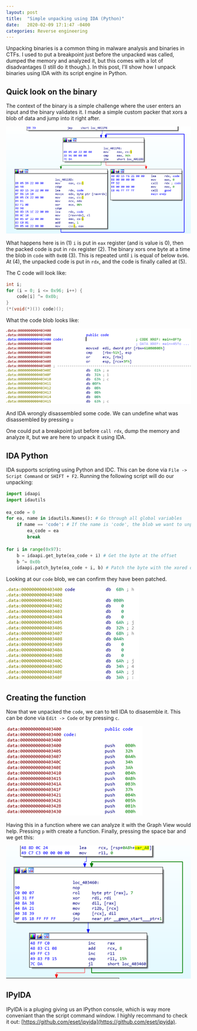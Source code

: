 ```yaml
---
layout: post
title:  "Simple unpacking using IDA (Python)"
date:   2020-02-09 17:1:47 -0400
categories: Reverse engineering
---
```

Unpacking binaries is a common thing in malware analysis and binaries in CTFs. I used to put a breakpoint just before the unpacked was called, dumped the memory and analyzed it, but this comes with a lot of disadvantages (I still do it though.). In this post, I'll show how I unpack binaries using IDA with its script engine in Python.

## Quick look on the binary
The context of the binary is a simple challenge where the user enters an input and the binary validates it. I made a simple custom packer that xors a blob of data and jump into it right after.

![Loop of unpacking](/assets/unpacking/loop.png)

What happens here is in (1) `i` is put in `eax` register (and is value is 0), then the packed code is put in `rdx` register (2). The binary xors one byte at a time the blob in `code` with `0x0B` (3). This is repeated until `i` is equal of below `0x96`. At (4), the unpacked code is put in `rdx`, and the code is finally called at (5).

The C code will look like:
``` c
int i;
for (i = 0; i <= 0x96; i++) {
	code[i] ^= 0x0b;
}
(*(void(*)()) code)();
```

What the code blob looks like:

![Code blob](/assets/unpacking/code.png)

And IDA wrongly disassembled some code. We can undefine what was disassembled by pressing `u`

One could put a breakpoint just before `call rdx`, dump the memory and analyze it, but we are here to unpack it using IDA.

## IDA Python

IDA supports scripting using Python and IDC. This can be done via `File -> Script Command` or `SHIFT + F2`.
Running the following script will do our unpacking:

``` python
import idaapi
import idautils

ea_code = 0
for ea, name in idautils.Names(): # Go through all global variables
	if name == 'code': # If the name is 'code', the blob we want to unpack
		ea_code = ea
		break

for i in range(0x97):
	b = idaapi.get_byte(ea_code + i) # Get the byte at the offset
	b ^= 0x0b
	idaapi.patch_byte(ea_code + i, b) # Patch the byte with the xored one
```

Looking at our `code` blob, we can confirm they have been patched.

![Patched code](/assets/unpacking/patched.png)

## Creating the function
Now that we unpacked the `code`, we can to tell IDA to disasemble it. This can be done via `Edit -> Code` or by pressing `c`.

![Diassembly of patched code](/assets/unpacking/patched_disassembly.png)

Having this in a function where we can analyze it with the Graph View would help. Pressing `p` with create a function. Finally, pressing the space bar and we get this:

![Created function graph](/assets/unpacking/graph.png)


## IPyIDA
IPyIDA is a pluging giving us an IPython console, which is way more conveniant than the script command window.
I highly recommand to check it out: [https://github.com/eset/ipyida](https://github.com/eset/ipyida).
